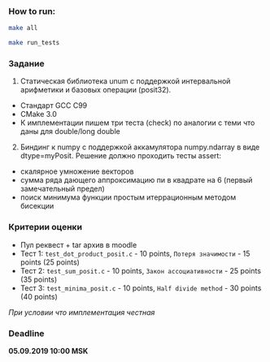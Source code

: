 ### How to run:
```bash
make all

make run_tests
```

### Задание

1. Статическая библиотека unum с поддержкой интервальной арифметики и базовых операции (posit32). 
 - Стандарт GCC C99
 - CMake 3.0
 - К имплементации пишем три теста (check) по аналогии с теми что даны для double/long double

2. Биндинг к numpy с поддержкой аккамулятора numpy.ndarray в виде dtype=myPosit. Решение должно проходить тесты assert:
 - скалярное умножение векторов
 - сумма ряда дающего аппроксимацию пи в квадрате на 6 (первый замечательный предел)
 - поиск минимума функции простым итеррационным методом бисекции

### Критерии оценки
- Пул реквест + tar архив в moodle
- Тест 1:  `test_dot_product_posit.c` - 10 points, `Потеря значимости` - 15 points (25 points)
- Тест 2: `test_sum_posit.c` - 10 points, `Закон ассоциативности` - 25 points (35 points)
- Тест 3: `test_minima_posit.c` - 10 points, `Half divide method` - 30 points (40 points)

*При условии что имплементация честная*

### Deadline

**05.09.2019 10:00 MSK**
